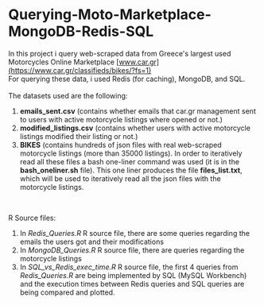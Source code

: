 # Querying-Moto-Marketplace-MongoDB-Redis-SQL
In this project i query web-scraped data from Greece's largest used Motorcycles Online Marketplace [www.car.gr](https://www.car.gr/classifieds/bikes/?fs=1)</br>
For querying these data, i used Redis (for caching), MongoDB, and SQL.</br>
</br>
The datasets used are the following:</br>
1) **emails_sent.csv** (contains whether emails that car.gr management sent to users with active motorcycle listings where opened or not.)</br>
2) **modified_listings.csv** (contains whether users with active motorcycle listings modified their listing or not.)</br>
3) **BIKES** (contains hundreds of json files with real web-scraped motorcycle listings (more than 35000 listings). In order to iteratively read all these files a bash one-liner command was used (it is in the **bash_oneliner.sh** file). This one liner produces the file **files_list.txt**, which will be used to iteratively
read all the json files with the motorcycle listings.</br>
</br>

R Source files:
1. In *Redis_Queries.R* R source file, there are some queries regarding the emails the users got and their modifications</br>
2. In *MongoDB_Queries.R* R source file, there are queries regarding the motorcycle listings</br>
3. In *SQL_vs_Redis_exec_time.R* R source file, the first 4 queries from *Redis_Queries.R* are being implemented by SQL (MySQL Workbench) </br>
and the execution times between Redis queries and SQL queries are being compared and plotted.
